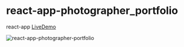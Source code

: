 # react-app-photographer_portfolio



react-app [LiveDemo]()

![react-app-photographer-portfolio]()



